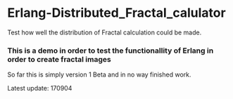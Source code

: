 # Erlang-Distributed_Fractal_calulator
Test how well the distribution of Fractal calculation could be made.

### This is a demo in order to test the functionallity of Erlang in order to create fractal images
So far this is simply version 1 Beta and in no way finished work.

Latest update: 170904
